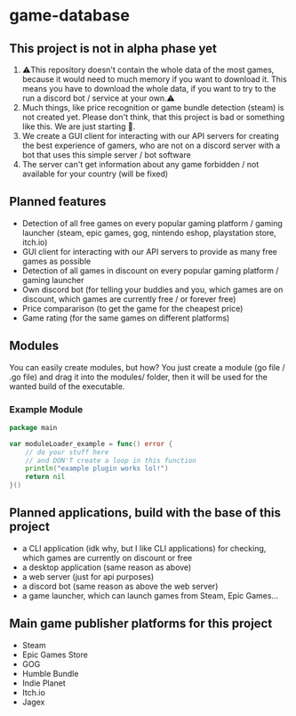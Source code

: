 # game-database


## This project is not in alpha phase yet

1. ⚠️This repository doesn't contain the whole data of the most games, because it would need to much memory if you want to download it. This means you have to download the whole data, if you want to try to the run a discord bot / service at your own.⚠️
2. Much things, like price recognition or game bundle detection (steam) is not created yet. Please don't think, that this project is bad or something like this. We are just starting 🚀.
3. We create a GUI client for interacting with our API servers for creating the best experience of gamers, who are not on a discord server with a bot that uses this simple server / bot software
4. The server can't get information about any game forbidden / not available for your country (will be fixed)
## Planned features
- Detection of all free games on every popular gaming platform / gaming launcher (steam, epic games, gog, nintendo eshop, playstation store, itch.io)
- GUI client for interacting with our API servers to provide as many free games as possible
- Detection of all games in discount on every popular gaming platform / gaming launcher
- Own discord bot (for telling your buddies and you, which games are on discount, which games are currently free / or forever free)
- Price compararison (to get the game for the cheapest price)
- Game rating (for the same games on different platforms)

## Modules
You can easily create modules, but how? You just create a module (go file / .go file) and drag it into the modules/ folder, then it will be used for the wanted build of the executable.
### Example Module
```go
package main

var moduleLoader_example = func() error { 
    // do your stuff here
    // and DON'T create a loop in this function
    println("example plugin works lol!")
    return nil
}()
```

## Planned applications, build with the base of this project
- a CLI application (idk why, but I like CLI applications) for checking, which games are currently on discount or free
- a desktop application (same reason as above)
- a web server (just for api purposes)
- a discord bot (same reason as above the web server)
- a game launcher, which can launch games from Steam, Epic Games...

## Main game publisher platforms for this project
- Steam
- Epic Games Store
- GOG
- Humble Bundle
- Indie Planet
- Itch.io
- Jagex
